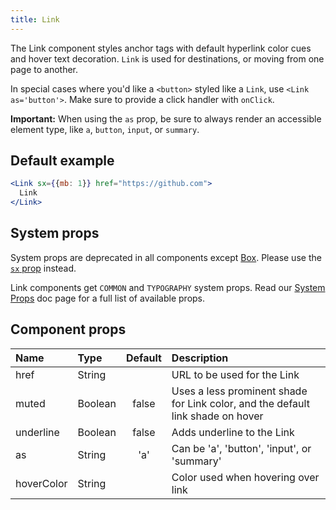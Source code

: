 ```yaml
---
title: Link
---
```


The Link component styles anchor tags with default hyperlink color cues and hover text decoration. `Link` is used for destinations, or moving from one page to another.

In special cases where you'd like a `<button>` styled like a `Link`, use `<Link as='button'>`. Make sure to provide a click handler with `onClick`.

**Important:** When using the `as` prop, be sure to always render an accessible element type, like `a`, `button`, `input`, or `summary`.

## Default example

```jsx live
<Link sx={{mb: 1}} href="https://github.com">
  Link
</Link>
```

## System props

<Note variant="warning">

System props are deprecated in all components except [Box](/Box). Please use the [`sx` prop](/overriding-styles) instead.

</Note>

Link components get `COMMON` and `TYPOGRAPHY` system props. Read our [System Props](/system-props) doc page for a full list of available props.

## Component props

| Name       | Type    | Default | Description                                                                     |
| :--------- | :------ | :-----: | :------------------------------------------------------------------------------ |
| href       | String  |         | URL to be used for the Link                                                     |
| muted      | Boolean |  false  | Uses a less prominent shade for Link color, and the default link shade on hover |
| underline  | Boolean |  false  | Adds underline to the Link                                                      |
| as         | String  |   'a'   | Can be 'a', 'button', 'input', or 'summary'                                     |
| hoverColor | String  |         | Color used when hovering over link                                              |
